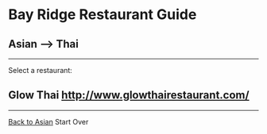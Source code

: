 # Bay Ridge Restaurant Guide
## Asian --> Thai
---
Select a restaurant:
## Glow Thai http://www.glowthairestaurant.com/
---
[Back to Asian](../../../asian.md)
Start Over
